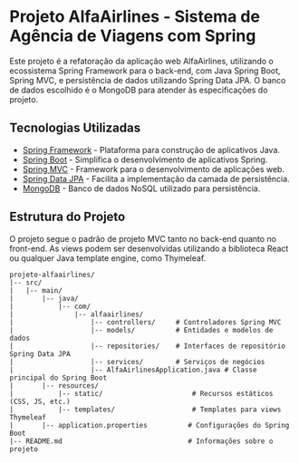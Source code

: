 # Projeto AlfaAirlines - Sistema de Agência de Viagens com Spring

Este projeto é a refatoração da aplicação web AlfaAirlines, utilizando o ecossistema Spring Framework para o back-end, com Java Spring Boot, Spring MVC, e persistência de dados utilizando Spring Data JPA. O banco de dados escolhido é o MongoDB para atender às especificações do projeto.

## Tecnologias Utilizadas

- [Spring Framework](https://spring.io/) - Plataforma para construção de aplicativos Java.
- [Spring Boot](https://spring.io/projects/spring-boot) - Simplifica o desenvolvimento de aplicativos Spring.
- [Spring MVC](https://docs.spring.io/spring-framework/docs/current/reference/html/web.html) - Framework para o desenvolvimento de aplicações web.
- [Spring Data JPA](https://spring.io/projects/spring-data-jpa) - Facilita a implementação da camada de persistência.
- [MongoDB](https://www.mongodb.com/) - Banco de dados NoSQL utilizado para persistência.

## Estrutura do Projeto

O projeto segue o padrão de projeto MVC tanto no back-end quanto no front-end. As views podem ser desenvolvidas utilizando a biblioteca React ou qualquer Java template engine, como Thymeleaf.

```plaintext
projeto-alfaairlines/
|-- src/
|   |-- main/
|       |-- java/
|           |-- com/
|               |-- alfaairlines/
|                   |-- controllers/     # Controladores Spring MVC
|                   |-- models/          # Entidades e modelos de dados
|                   |-- repositories/    # Interfaces de repositório Spring Data JPA
|                   |-- services/        # Serviços de negócios
|                   |-- AlfaAirlinesApplication.java # Classe principal do Spring Boot
|       |-- resources/
|           |-- static/                      # Recursos estáticos (CSS, JS, etc.)
|           |-- templates/                   # Templates para views Thymeleaf
|       |-- application.properties          # Configurações do Spring Boot
|-- README.md                               # Informações sobre o projeto
